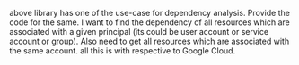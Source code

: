 above library has one of the use-case for dependency analysis.
Provide the code for the same.
I want to find the dependency of all resources which are associated with a given principal (its could be user account or service account or group).
Also need to get all resources which are associated with the same account.
all this is with respective to Google Cloud.